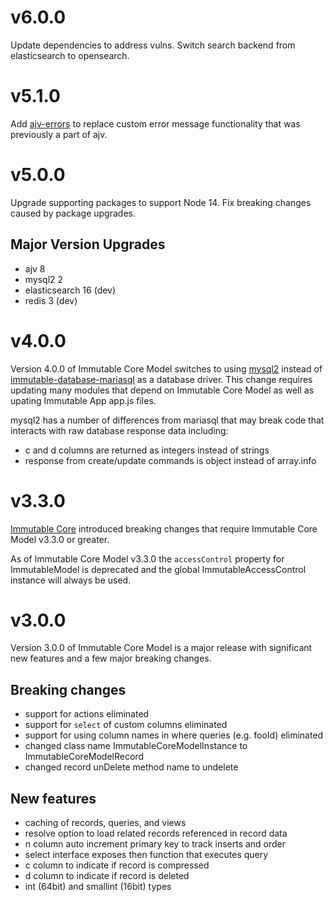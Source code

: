 # v6.0.0

Update dependencies to address vulns. Switch search backend from
elasticsearch to opensearch.

# v5.1.0

Add [ajv-errors](https://www.npmjs.com/package/ajv-errors) to replace
custom error message functionality that was previously a part of ajv.

# v5.0.0

Upgrade supporting packages to support Node 14. Fix breaking changes
caused by package upgrades.

## Major Version Upgrades

* ajv 8
* mysql2 2
* elasticsearch 16 (dev)
* redis 3 (dev)

# v4.0.0

Version 4.0.0 of Immutable Core Model switches to using
[mysql2](https://www.npmjs.com/package/mysql2) instead of
[immutable-database-mariasql](https://www.npmjs.com/package/immutable-database-mariasql)
as a database driver. This change requires updating many modules that depend
on Immutable Core Model as well as upating Immutable App app.js files.

mysql2 has a number of differences from mariasql that may break code
that interacts with raw database response data including:

* c and d columns are returned as integers instead of strings
* response from create/update commands is object instead of array.info

# v3.3.0

[Immutable Core](https://www.npmjs.com/package/immutable-core) introduced
breaking changes that require Immutable Core Model v3.3.0 or greater.

As of Immutable Core Model v3.3.0 the `accessControl` property for
ImmutableModel is deprecated and the global ImmutableAccessControl instance
will always be used.

# v3.0.0

Version 3.0.0 of Immutable Core Model is a major release with significant
new features and a few major breaking changes.

## Breaking changes

* support for actions eliminated
* support for `select` of custom columns eliminated
* support for using column names in where queries (e.g. fooId) eliminated
* changed class name ImmutableCoreModelInstance to ImmutableCoreModelRecord
* changed record unDelete method name to undelete

## New features

* caching of records, queries, and views
* resolve option to load related records referenced in record data
* n column auto increment primary key to track inserts and order
* select interface exposes then function that executes query
* c column to indicate if record is compressed
* d column to indicate if record is deleted
* int (64bit) and smallint (16bit) types
